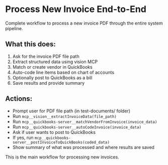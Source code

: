 # Process New Invoice End-to-End

Complete workflow to process a new invoice PDF through the entire system pipeline.

## What this does:
1. Ask for the invoice PDF file path
2. Extract structured data using vision MCP
3. Match or create vendor in QuickBooks
4. Auto-code line items based on chart of accounts
5. Optionally post to QuickBooks as a bill
6. Save results and provide summary

## Actions:
- Prompt user for PDF file path (in test-documents/ folder)
- Run `mcp__vision__extractInvoiceData(file_path)`
- Run `mcp__quickbooks-server__matchVendorFromInvoice(invoice_data)`
- Run `mcp__quickbooks-server__autoCodeInvoice(invoice_data)`
- Ask if user wants to post to QuickBooks
- If yes, run `mcp__quickbooks-server__postInvoiceToQuickBooks(coded_data)`
- Show summary of what was processed and where results are saved

This is the main workflow for processing new invoices.